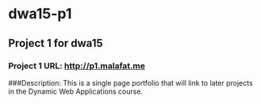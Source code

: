 # dwa15-p1
## Project 1 for dwa15

### Project 1 URL: http://p1.malafat.me

###Description: 
This is a single page portfolio that will link to later projects in the Dynamic Web Applications course.
